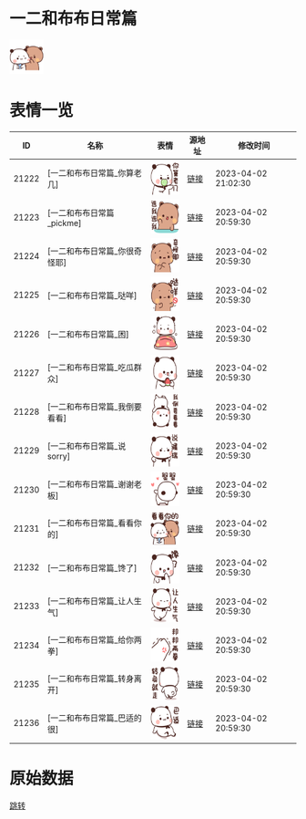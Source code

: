 # 一二和布布日常篇

<img src="./cover.png" height="60" alt="cover" />

# 表情一览

|ID|名称|表情|源地址|修改时间|
|----|----|----|----|----|
|21222|[一二和布布日常篇_你算老几]|<img src="./pic/021222_%5B一二和布布日常篇_你算老几%5D.png" height="60" alt="你算老几"/>|[链接](https://i0.hdslb.com/bfs/garb/4c930149f2eb00903e5e90115bf45f47de7c6105.png)|2023-04-02 21:02:30|
|21223|[一二和布布日常篇_pickme]|<img src="./pic/021223_%5B一二和布布日常篇_pickme%5D.png" height="60" alt="pickme"/>|[链接](https://i0.hdslb.com/bfs/garb/ee4b9ef1e41a52e4e1d4dfaaf536ddde6dd4278d.png)|2023-04-02 20:59:30|
|21224|[一二和布布日常篇_你很奇怪耶]|<img src="./pic/021224_%5B一二和布布日常篇_你很奇怪耶%5D.png" height="60" alt="你很奇怪耶"/>|[链接](https://i0.hdslb.com/bfs/garb/56977e408f6fb2b8252fe74ca213058e2db5f82a.png)|2023-04-02 20:59:30|
|21225|[一二和布布日常篇_哒咩]|<img src="./pic/021225_%5B一二和布布日常篇_哒咩%5D.png" height="60" alt="哒咩"/>|[链接](https://i0.hdslb.com/bfs/garb/ced2189884409d8b4d44da845ff8db45320d4f70.png)|2023-04-02 20:59:30|
|21226|[一二和布布日常篇_困]|<img src="./pic/021226_%5B一二和布布日常篇_困%5D.png" height="60" alt="困"/>|[链接](https://i0.hdslb.com/bfs/garb/b23ef21fc872bc8757d1d580c88f8484e2533814.png)|2023-04-02 20:59:30|
|21227|[一二和布布日常篇_吃瓜群众]|<img src="./pic/021227_%5B一二和布布日常篇_吃瓜群众%5D.png" height="60" alt="吃瓜群众"/>|[链接](https://i0.hdslb.com/bfs/garb/0a86d131bee7925b89c650b9e4d16cfc1abb2263.png)|2023-04-02 20:59:30|
|21228|[一二和布布日常篇_我倒要看看]|<img src="./pic/021228_%5B一二和布布日常篇_我倒要看看%5D.png" height="60" alt="我倒要看看"/>|[链接](https://i0.hdslb.com/bfs/garb/9b0d73ea36d67c0df26ad7cdcb18156ccd23f03f.png)|2023-04-02 20:59:30|
|21229|[一二和布布日常篇_说sorry]|<img src="./pic/021229_%5B一二和布布日常篇_说sorry%5D.png" height="60" alt="说sorry"/>|[链接](https://i0.hdslb.com/bfs/garb/75f19a2c81e73f8a84a5769448e756db3f88d922.png)|2023-04-02 20:59:30|
|21230|[一二和布布日常篇_谢谢老板]|<img src="./pic/021230_%5B一二和布布日常篇_谢谢老板%5D.png" height="60" alt="谢谢老板"/>|[链接](https://i0.hdslb.com/bfs/garb/0415f73073494142472533c41978fa5e8716377a.png)|2023-04-02 20:59:30|
|21231|[一二和布布日常篇_看看你的]|<img src="./pic/021231_%5B一二和布布日常篇_看看你的%5D.png" height="60" alt="看看你的"/>|[链接](https://i0.hdslb.com/bfs/garb/614712f7a16694fc5abb61735966b682205fe25d.png)|2023-04-02 20:59:30|
|21232|[一二和布布日常篇_馋了]|<img src="./pic/021232_%5B一二和布布日常篇_馋了%5D.png" height="60" alt="馋了"/>|[链接](https://i0.hdslb.com/bfs/garb/85755028d5ba088d17ad143b4bd937ad7fffa552.png)|2023-04-02 20:59:30|
|21233|[一二和布布日常篇_让人生气]|<img src="./pic/021233_%5B一二和布布日常篇_让人生气%5D.png" height="60" alt="让人生气"/>|[链接](https://i0.hdslb.com/bfs/garb/b04be2b57d8360a24e6c87eeee499cfdae817ca2.png)|2023-04-02 20:59:30|
|21234|[一二和布布日常篇_给你两拳]|<img src="./pic/021234_%5B一二和布布日常篇_给你两拳%5D.png" height="60" alt="给你两拳"/>|[链接](https://i0.hdslb.com/bfs/garb/34aaf3aa6ec63a1e36f4c2e67cc71ca248b40d03.png)|2023-04-02 20:59:30|
|21235|[一二和布布日常篇_转身离开]|<img src="./pic/021235_%5B一二和布布日常篇_转身离开%5D.png" height="60" alt="转身离开"/>|[链接](https://i0.hdslb.com/bfs/garb/bfc6470ea133755477cf5e8204fa7e54a37b77a2.png)|2023-04-02 20:59:30|
|21236|[一二和布布日常篇_巴适的很]|<img src="./pic/021236_%5B一二和布布日常篇_巴适的很%5D.png" height="60" alt="巴适的很"/>|[链接](https://i0.hdslb.com/bfs/garb/d85f0469c24218d53f290d7058b06f5e561dfc1c.png)|2023-04-02 20:59:30|

# 原始数据

[跳转](./raw.json)


